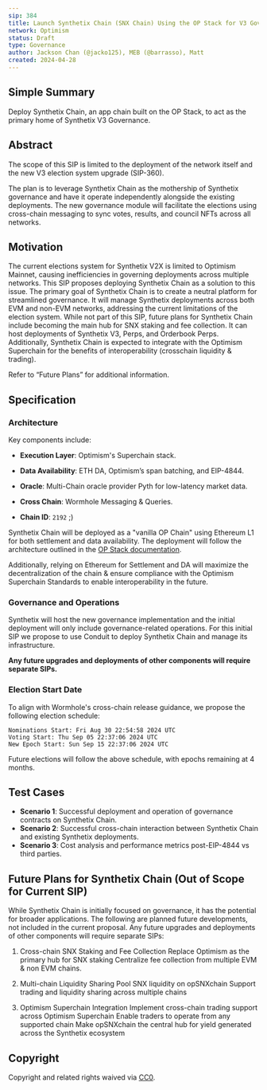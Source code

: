 ```yaml
---
sip: 384
title: Launch Synthetix Chain (SNX Chain) Using the OP Stack for V3 Governance
network: Optimism
status: Draft
type: Governance
author: Jackson Chan (@jacko125), MEB (@barrasso), Matt
created: 2024-04-28
---
```


## Simple Summary

Deploy Synthetix Chain, an app chain built on the OP Stack, to act as the primary home of Synthetix V3 Governance.

## Abstract

The scope of this SIP is limited to the deployment of the network itself and the new V3 election system upgrade (SIP-360).

The plan is to leverage Synthetix Chain as the mothership of Synthetix governance and have it operate independently alongside the existing deployments. The new governance module will facilitate the elections using cross-chain messaging to sync votes, results, and council NFTs across all networks.

## Motivation

The current elections system for Synthetix V2X is limited to Optimism Mainnet, causing inefficiencies in governing deployments across multiple networks. This SIP proposes deploying Synthetix Chain as a solution to this issue.
The primary goal of Synthetix Chain is to create a neutral platform for streamlined governance. It will manage Synthetix deployments across both EVM and non-EVM networks, addressing the current limitations of the election system.
While not part of this SIP, future plans for Synthetix Chain include becoming the main hub for SNX staking and fee collection. It can host deployments of Synthetix V3, Perps, and Orderbook Perps. Additionally, Synthetix Chain is expected to integrate with the Optimism Superchain for the benefits of interoperability (crosschain liquidity & trading).

Refer to “Future Plans” for additional information.

## Specification

### Architecture

Key components include:

- **Execution Layer**: Optimism's Superchain stack.

- **Data Availability**: ETH DA, Optimism’s span batching, and EIP-4844.

- **Oracle**: Multi-Chain oracle provider Pyth for low-latency market data.

- **Cross Chain**: Wormhole Messaging & Queries.

- **Chain ID**: `2192` ;)

Synthetix Chain will be deployed as a "vanilla OP Chain" using Ethereum L1 for both settlement and data availability. The deployment will follow the architecture outlined in the [OP Stack documentation](https://docs.optimism.io/stack/explainer).

Additionally, relying on Ethereum for Settlement and DA will maximize the decentralization of the chain & ensure compliance with the Optimism Superchain Standards to enable interoperability in the future.

### Governance and Operations

Synthetix will host the new governance implementation and the initial deployment will only include governance-related operations. For this initial SIP we propose to use Conduit to deploy Synthetix Chain and manage its infrastructure.

**Any future upgrades and deployments of other components will require separate SIPs.**

### Election Start Date

To align with Wormhole's cross-chain release guidance, we propose the following election schedule:

```
Nominations Start: Fri Aug 30 22:54:58 2024 UTC
Voting Start: Thu Sep 05 22:37:06 2024 UTC
New Epoch Start: Sun Sep 15 22:37:06 2024 UTC
```

Future elections will follow the above schedule, with epochs remaining at 4 months.

## Test Cases

- **Scenario 1**: Successful deployment and operation of governance contracts on Synthetix Chain.
- **Scenario 2**: Successful cross-chain interaction between Synthetix Chain and existing Synthetix deployments.
- **Scenario 3**: Cost analysis and performance metrics post-EIP-4844 vs third parties.

## Future Plans for Synthetix Chain (Out of Scope for Current SIP)

While Synthetix Chain is initially focused on governance, it has the potential for broader applications. The following are planned future developments, not included in the current proposal. Any future upgrades and deployments of other components will require separate SIPs:

1. Cross-chain SNX Staking and Fee Collection
   Replace Optimism as the primary hub for SNX staking
   Centralize fee collection from multiple EVM & non EVM chains.

2. Multi-chain Liquidity Sharing
   Pool SNX liquidity on opSNXchain
   Support trading and liquidity sharing across multiple chains

3. Optimism Superchain Integration
   Implement cross-chain trading support across Optimism Superchain
   Enable traders to operate from any supported chain
   Make opSNXchain the central hub for yield generated across the Synthetix ecosystem

## Copyright

Copyright and related rights waived via [CC0](https://creativecommons.org/publicdomain/zero/1.0/).
